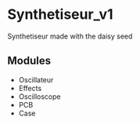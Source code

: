 # Synthetiseur_v1
Synthetiseur made with the daisy seed
## Modules
- Oscillateur
- Effects
- Oscilloscope
- PCB
- Case
